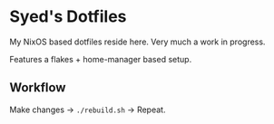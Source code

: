 # Syed's Dotfiles

My NixOS based dotfiles reside here. Very much a work in progress.

Features a flakes + home-manager based setup.

## Workflow

Make changes -> `./rebuild.sh` -> Repeat.
